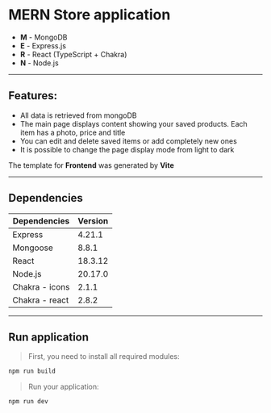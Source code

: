 # MERN Store application
- **M** - MongoDB
- **E** - Express.js
- **R** - React (TypeScript + Chakra)
- **N** - Node.js

---
## Features:
- All data is retrieved from mongoDB
- The main page displays content showing your saved products. Each item has a photo, price and title
- You can edit and delete saved items or add completely new ones
- It is possible to change the page display mode from light to dark

The template for **Frontend** was generated by **Vite**

---
## Dependencies
| Dependencies | Version |
| --- | --- |
| Express | 4.21.1 |
| Mongoose | 8.8.1 |
| React | 18.3.12 |
| Node.js | 20.17.0 |
| Chakra - icons | 2.1.1 |
| Chakra - react | 2.8.2 |

---
## Run application
> First, you need to install all required modules:

```sh
npm run build
```
> Run your application:

```sh
npm run dev
```
